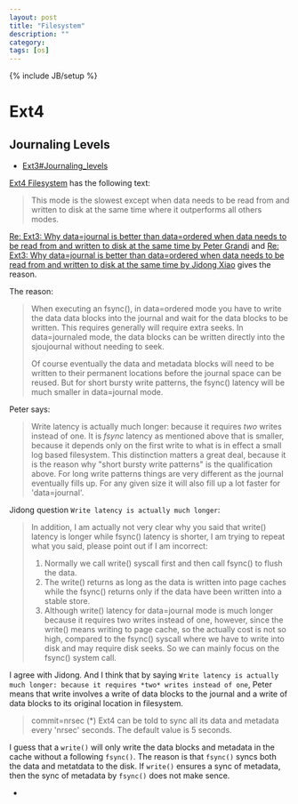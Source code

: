 ```yaml
---
layout: post
title: "Filesystem"
description: ""
category:
tags: [os]
---
```

{% include JB/setup %}

# Ext4
## Journaling Levels
- [Ext3#Journaling_levels](https://en.wikipedia.org/wiki/Ext3#Journaling_levels)

[Ext4 Filesystem] has the following text:

> This mode is the slowest except when data
needs to be read from and written to disk at the same time where it
outperforms all others modes.

[Re: Ext3: Why data=journal is better than data=ordered when data needs to be read from and written to disk at the same time by Peter Grandi](https://www.redhat.com/archives/ext3-users/2011-April/msg00000.html)
and [Re: Ext3: Why data=journal is better than data=ordered when data needs to be read from and written to disk at the same time by Jidong Xiao](https://www.redhat.com/archives/ext3-users/2011-April/msg00001.html)
gives the reason.

The reason:

> When executing an fsync(), in data=ordered mode you have to
> write the data data blocks into the journal and wait for the
> data blocks to be written.  This requires generally will
> require extra seeks.  In data=journaled mode, the data blocks
> can be written directly into the sjoujournal without needing
> to seek.
>
> Of course eventually the data and metadata blocks will need
> to be written to their permanent locations before the journal
> space can be reused.  But for short bursty write patterns,
> the fsync() latency will be much smaller in data=journal
> mode.

Peter says:

> Write latency is actually much longer: because it requires *two*
writes instead of one. It is *fsync* latency as mentioned above that is smaller,
because it depends only on the first write to what is in effect a small log
based filesystem. This distinction matters a great deal, because it is the
reason why "short bursty write patterns" is the qualification above. For long
write patterns things are very different as the journal eventually fills up. For
any given size it will also fill up a lot faster for 'data=journal'.

Jidong question `Write latency is actually much longer`:

> In addition, I am actually not very clear why you said that write()
> latency is longer while fsync() latency is shorter, I am trying to
> repeat what you said, please point out if I am incorrect:
> 1. Normally we call write() syscall first and then call fsync() to
> flush the data.
> 2. The write() returns as long as the data is written into page caches
> while the fsync() returns only if the data have been written into a
> stable store.
> 3. Although write() latency for data=journal mode is much longer
> because it requires two writes instead of one, however, since the
> write() means writing to page cache, so the actually cost is not so
> high, compared to the fsync() syscall where we have to write into disk
> and may require disk seeks. So we can mainly focus on the fsync()
> system call.

I agree with Jidong. And I think that by saying `Write latency is actually much
longer: because it requires *two* writes instead of one`, Peter means that
write involves a write of data blocks to the journal and a write of data blocks
to its original location in filesystem.


> commit=nrsec	(\*)	Ext4 can be told to sync all its data and metadata
>			every 'nrsec' seconds. The default value is 5 seconds.

I guess that a `write()` will only write the data blocks and metadata
in the cache without a following `fsync()`. The reason is that `fsync()`
syncs both the data and metatdata to the disk. If `write()` ensures a sync of
metadata, then the sync of metadata by `fsync()` does not make sence.

- [Ext4 Filesystem]: https://www.kernel.org/doc/Documentation/filesystems/ext4.txt

